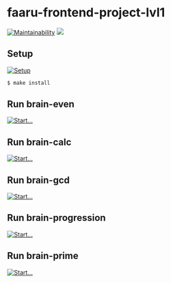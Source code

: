 # faaru-frontend-project-lvl1

[![Maintainability](https://api.codeclimate.com/v1/badges/834b5cc2eebb1c0b49c0/maintainability)](https://codeclimate.com/github/faaru-io/frontend-project-lvl1/maintainability)
![](https://github.com/faaru-io/frontend-project-lvl1/workflows/Node.js%20CI/badge.svg)

## Setup

[![Setup](https://asciinema.org/a/DlN0niViCZSx09wRnFW0zrDqQ)](https://asciinema.org/a/DlN0niViCZSx09wRnFW0zrDqQ)

```sh
$ make install
```

## Run brain-even

[![Start...](https://asciinema.org/a/qbA7Msagt8XsrL6lsEl0xbY44)](https://asciinema.org/a/qbA7Msagt8XsrL6lsEl0xbY44)

## Run brain-calc

[![Start...](https://asciinema.org/a/G9G2OKtMIPhbbpiRBfJIPIMNe)](https://asciinema.org/a/G9G2OKtMIPhbbpiRBfJIPIMNe)

## Run brain-gcd

[![Start...](https://asciinema.org/a/kBrQkc3VaJYyAWutjMX9c9ZVA)](https://asciinema.org/a/kBrQkc3VaJYyAWutjMX9c9ZVA)

## Run brain-progression

[![Start...](https://asciinema.org/a/aWDnkyBGHfVzjCXsYRmjyhhqP)](https://asciinema.org/a/aWDnkyBGHfVzjCXsYRmjyhhqP)


## Run brain-prime

[![Start...](https://asciinema.org/a/n9aNbqOTH8Dt03ASG27TNcpYy)](https://asciinema.org/a/n9aNbqOTH8Dt03ASG27TNcpYy)
